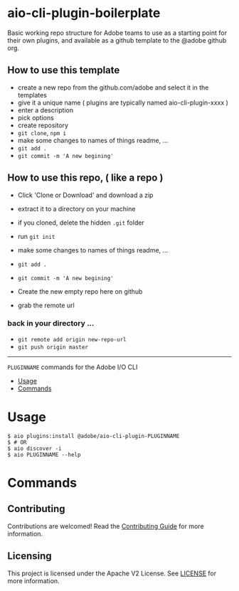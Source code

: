# aio-cli-plugin-boilerplate

Basic working repo structure for Adobe teams to use as a starting point for their own plugins, and available as a github template to the @adobe github org.

## How to use this template

- create a new repo from the github.com/adobe and select it in the templates
- give it a unique name ( plugins are typically named aio-cli-plugin-xxxx )
- enter a description
- pick options
- create repository
- `git clone`, `npm i`
- make some changes to names of things readme, ...
- `git add .`
- `git commit -m 'A new begining'`

## How to use this repo, ( like a repo )

- Click 'Clone or Download' and download a zip
- extract it to a directory on your machine
- if you cloned, delete the hidden `.git` folder
- run `git init`
- make some changes to names of things readme, ...
- `git add .`
- `git commit -m 'A new begining'`

- Create the new empty repo here on github
- grab the remote url 

### back in your directory ...

- `git remote add origin new-repo-url`
- `git push origin master`

---

`PLUGINNAME` commands for the Adobe I/O CLI

<!-- toc -->
* [Usage](#usage)
* [Commands](#commands)
<!-- tocstop -->

# Usage

```sh-session
$ aio plugins:install @adobe/aio-cli-plugin-PLUGINNAME
$ # OR
$ aio discover -i
$ aio PLUGINNAME --help
```

# Commands
<!-- commands -->

<!-- commandsstop -->

## Contributing

Contributions are welcomed! Read the [Contributing Guide](CONTRIBUTING.md) for more information.

## Licensing

This project is licensed under the Apache V2 License. See [LICENSE](LICENSE) for more information.
